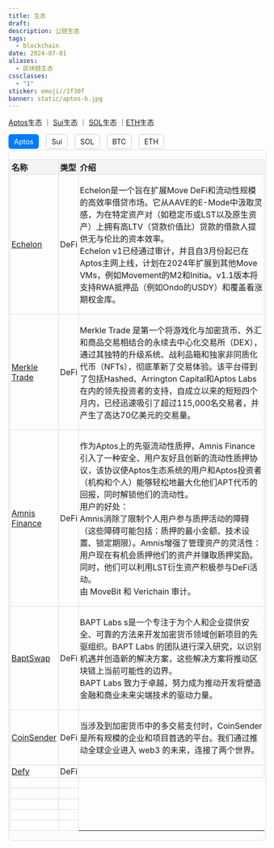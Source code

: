```yaml
---
title: 生态
draft: 
description: 公链生态
tags:
  - blockchain
date: 2024-07-01
aliases:
  - 区块链生态
cssclasses:
  - "1"
sticker: emoji//1f30f
banner: static/aptos-b.jpg
---
```


[Aptos](https://aptosfoundation.org/ecosystem/projects/all)生态 ｜ [Sui]()生态 ｜ [SOL]()生态 ｜[ETH]()生态

<input type="radio" name="tabs" id="tab1" checked>
<label class="label" for="tab1">Aptos</label>

<input type="radio" name="tabs" id="tab2">
<label class="label"for="tab2">Sui</label>

<input type="radio" name="tabs" id="tab3">
<label class="label"for="tab3">SOL</label>

<input type="radio" name="tabs" id="tab4">
<label class="label" for="tab4">BTC</label>

<input type="radio" name="tabs" id="tab5">
<label class="label" for="tab5">ETH</label>

<div class="tab-content">
    <div id="aptos" class="tab-pane">
        <table>
            <tr>
                <th>名称</th>
                <th>类型</th>
                <th>介绍</th>
            </tr>
            <tr>
                <td>
                    <a href="https://echelon.market">
                    		Echelon
                    </a>
                </td>
                <td>
                    		DeFi
                </td>
                <td>
                		<p>
                		Echelon是一个旨在扩展Move DeFi和流动性规模的高效率借贷市场。它从AAVE的E-Mode中汲取灵感，为在特定资产对（如稳定币或LST以及原生资产）上拥有高LTV（贷款价值比）贷款的借款人提供无与伦比的资本效率。<br/>Echelon v1已经通过审计，并且自3月份起已在Aptos主网上线，计划在2024年扩展到其他Move VMs，例如Movement的M2和Initia。v1.1版本将支持RWA抵押品（例如Ondo的USDY）和覆盖看涨期权金库。</p>
</td>
            </tr>
            <tr>
                <td>
                		<a href="https://merkle.trade">Merkle Trade</a>
                </td>
                  <td>
                    		DeFi
                </td>
                <td>
                		<p>Merkle Trade 是第一个将游戏化与加密货币、外汇和商品交易相结合的永续去中心化交易所（DEX），通过其独特的升级系统、战利品箱和独家非同质化代币（NFTs），彻底革新了交易体验。该平台得到了包括Hashed、Arrington Capital和Aptos Labs在内的领先投资者的支持，自成立以来的短短四个月内，已经迅速吸引了超过115,000名交易者，并产生了高达70亿美元的交易量。</p>
                </td>
            </tr>
            <tr>
                <td>
                		<a href="https://amnis.finance/">Amnis Finance</a>
                </td>  
                <td>
                    		DeFi
                </td>
                <td>
                		<p>作为Aptos上的先驱流动性质押，Amnis Finance引入了一种安全、用户友好且创新的流动性质押协议，该协议使Aptos生态系统的用户和Aptos投资者（机构和个人）能够轻松地最大化他们APT代币的回报，同时解锁他们的流动性。	<br/>用户的好处：<br/>Amnis消除了限制个人用户参与质押活动的障碍（这些障碍可能包括：质押的最小金额、技术设置、锁定期限）。Amnis增强了管理资产的灵活性：用户现在有机会质押他们的资产并赚取质押奖励。同时，他们可以利用LST衍生资产积极参与DeFi活动。<br/>由 MoveBit 和 Verichain 审计。</p>
                </td>
            </tr>  
             <tr>
                <td>
                		<a href="https://baptswap.com/">BaptSwap</a>
                </td>
                  <td>
                    		DeFi
                </td>
                <td>
                		<p>BAPT Labs s是一个专注于为个人和企业提供安全、可靠的方法来开发加密货币领域创新项目的先驱组织。BAPT Labs 的团队进行深入研究，以识别机遇并创造新的解决方案，这些解决方案将推动区块链上当前可能性的边界。<br/>BAPT Labs 致力于卓越，努力成为推动开发将塑造金融和商业未来尖端技术的驱动力量。</p>
                </td>
            </tr> 
            <tr>
                <td>
                		<a href="https://coinsender.io/">CoinSender</a>
                </td>  
                <td>
                    		DeFi
                </td>
                <td>
                		<p>当涉及到加密货币中的多交易支付时，CoinSender 是所有规模的企业和项目首选的平台。我们通过推动全球企业进入 web3 的未来，连接了两个世界。</p>
                </td>
            </tr>
            <tr>
                <td>
                		<a href="https://avex.id/defy">Defy</a>
                </td>  <td>
                    		DeFi
                </td>
                <td>
                		<p></p>
                </td>
            </tr>
            <tr>
                <td>
                		<a href=""></a>
                </td>
                <td>
                		<p></p>
                </td>
            </tr>
            <tr>
                <td>
                		<a href=""></a>
                </td>
                <td>
                		<p></p>
                </td>
            </tr>
            <tr>
                <td>
                		<a href=""></a>
                </td>
                <td>
                		<p></p>
                </td>
            </tr>
            <tr>
                <td>
                		<a href=""></a>
                </td>
                <td>
                		<p></p>
                </td>
            </tr>
            <tr>
                <td>
                		<a href=""></a>
                </td>
                <td>
                		<p></p>
                </td>
            </tr>
        </table>
    </div>
    <div id="sui" class="tab-pane">
        <table>
            <tr>
                <th>名称</th>
              <th>类型</th>
                <th>介绍</th>
            </tr>
            <tr>
                <td>Data A</td>
                <td>Data A</td>
                <td>Data B</td>
            </tr>
            <!-- 更多行 -->
        </table>
        </table>
    </div>
    <div id="sol" class="tab-pane ">
        <table>
            <tr>
                <th>名称</th>
              <th>类型</th>
                <th>介绍</th>
            </tr>
            <tr>
                <td>none1</td>
                <td>none2</td>
                <td>none2</td>
            </tr>
            <!-- 更多行 -->
        </table>
    </div>
    <div id="btc" class="tab-pane">
        <table>
            <tr>
                <th>btc1</th>
                <th>btc1</th>
                <th>btc2</th>
            </tr>
            <tr>
                <td>none1</td>
                <td>none2</td>
                <td>none2</td>
            </tr>
            <!-- 更多行 -->
        </table>
    </div>
    <div id="eth" class="tab-pane">
        <table>
            <tr>
                <th>eth1</th>
                <th>eth2</th>
                <th>eth2</th>
            </tr>
            <tr>
                <td>none1</td>
                <td>none1</td>
                <td>none2</td>
            </tr>
            <!-- 更多行 -->
        </table>
    </div>

</div>

<style>

input[type="radio"] {
    display: none;
}

.label {
    display: inline-block;
    margin-right: 10px; /* 标签之间的间距 */
    padding: 5px 10px; /* 内边距 */
    border: 1px solid #ccc; /* 边框 */
    border-radius: 5px; /* 边框圆角 */
    background-color: #fff; /* 背景色 */
    cursor: pointer; /* 鼠标悬停时显示手形图标 */
    transition: background-color 0.3s, border-color 0.3s; /* 平滑过渡效果 */
}

.label:hover {
    background-color: #f0f0f0; /* 悬浮时的背景色 */
    border-color: #bbb; /* 悬浮时的边框色 */
}

/* 单选按钮被选中时的样式 */
input[type="radio"]:checked + .label {
    background-color: #007bff; /* 选中时的背景色 */
    color: white; /* 文字颜色 */
    border-color: #007bff; /* 选中时的边框色 */
}

/* 表格内容样式 */
.tab-content .tab-pane {
    display: none;
    width: 100%;
    margin-top: 2px;
    padding: 2px;
    border: 1px solid #ddd;
    border-radius: 8px;
}

.tab-content .tab-pane.active {
    display: block; /* 显示活动的内容 */
}

.tab-content table {
    width: 100%;
    border-collapse: collapse;
}

.tab-content th, .tab-content td {
    border: 1px solid #ddd;
    padding: 2px;
    text-align: left;
}

.tab-content th {
    background-color: #f4f4f4;
}

#tab1:checked ~ .tab-content #aptos,
#tab2:checked ~ .tab-content #sui,
#tab3:checked ~ .tab-content #sol,
#tab4:checked ~ .tab-content #btc,
#tab5:checked ~ .tab-content #eth {
    display: block;
}
</style>


